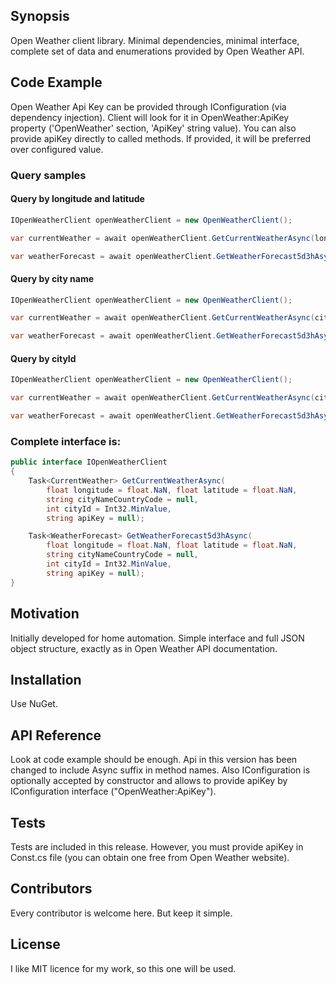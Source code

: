 ## Synopsis

Open Weather client library. Minimal dependencies, minimal interface, complete set of data and enumerations provided by Open Weather API.

## Code Example

Open Weather Api Key can be provided through IConfiguration (via dependency injection). Client will
look for it in OpenWeather:ApiKey property ('OpenWeather' section, 'ApiKey' string value). You can also
provide apiKey directly to called methods. If provided, it will be preferred over configured value.

### Query samples

#### Query by longitude and latitude
```csharp
IOpenWeatherClient openWeatherClient = new OpenWeatherClient();

var currentWeather = await openWeatherClient.GetCurrentWeatherAsync(longitude: 22.021255f, latitude: 51.500319f)

var weatherForecast = await openWeatherClient.GetWeatherForecast5d3hAsync(longitude: 22.021255f, latitude: 51.500319f)
```
#### Query by city name
```csharp
IOpenWeatherClient openWeatherClient = new OpenWeatherClient();

var currentWeather = await openWeatherClient.GetCurrentWeatherAsync(cityNameCountryCode: "London, uk")

var weatherForecast = await openWeatherClient.GetWeatherForecast5d3hAsync(cityNameCountryCode: "London, uk")
```
#### Query by cityId
```csharp
IOpenWeatherClient openWeatherClient = new OpenWeatherClient();

var currentWeather = await openWeatherClient.GetCurrentWeatherAsync(cityId: 2172797)

var weatherForecast = await openWeatherClient.GetWeatherForecast5d3hAsync(cityId: 2172797)
```
### Complete interface is:

```csharp
public interface IOpenWeatherClient
{
    Task<CurrentWeather> GetCurrentWeatherAsync(
        float longitude = float.NaN, float latitude = float.NaN, 
        string cityNameCountryCode = null, 
        int cityId = Int32.MinValue,
        string apiKey = null);

    Task<WeatherForecast> GetWeatherForecast5d3hAsync(
        float longitude = float.NaN, float latitude = float.NaN, 
        string cityNameCountryCode = null, 
        int cityId = Int32.MinValue,
        string apiKey = null);
}
```

## Motivation

Initially developed for home automation. Simple interface and full JSON object structure, exactly as in Open Weather API documentation.

## Installation

Use NuGet.

## API Reference

Look at code example should be enough. Api in this version has been changed to include Async suffix
in method names. Also IConfiguration is optionally accepted by constructor and allows to provide
apiKey by IConfiguration interface ("OpenWeather:ApiKey").

## Tests

Tests are included in this release. However, you must provide apiKey in Const.cs file (you can
obtain one free from Open Weather website).

## Contributors

Every contributor is welcome here. But keep it simple.

## License

I like MIT licence for my work, so this one will be used.
